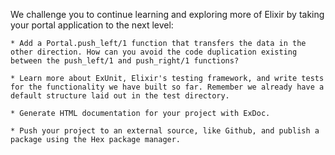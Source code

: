 We challenge you to continue learning and exploring more of Elixir by taking your portal application to the next level:

	* Add a Portal.push_left/1 function that transfers the data in the other direction. How can you avoid the code duplication existing between the push_left/1 and push_right/1 functions?

	* Learn more about ExUnit, Elixir's testing framework, and write tests for the functionality we have built so far. Remember we already have a default structure laid out in the test directory.

	* Generate HTML documentation for your project with ExDoc.

	* Push your project to an external source, like Github, and publish a package using the Hex package manager.
